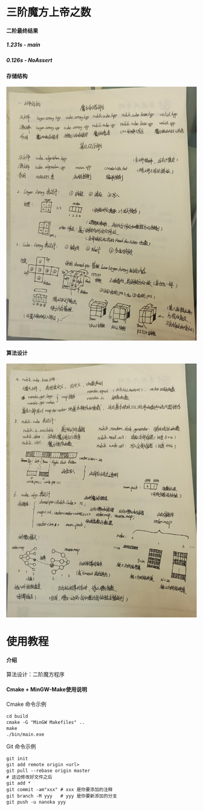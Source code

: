 # 三阶魔方上帝之数
#### 二阶最终结果
##### 1.231s - main
##### 0.126s - NoAssert

#### 存储结构
![image](./imgs/storage.jpg)

#### 算法设计
![image](./imgs/aogorithm.jpg)

# 使用教程
#### 介绍
算法设计：二阶魔方程序

#### Cmake + MinGW-Make使用说明

Cmake 命令示例

```
cd build
cmake -G "MinGW Makefiles" ..
make
./bin/main.exe
```

Git 命令示例

```
git init
git add remote origin <url>
git pull --rebase origin master
# 这边修改好文件之后
git add *
git commit -am"xxx" # xxx 是你要添加的注释
git branch -M yyy   # yyy 是你要新添加的分支
git push -u nanoka yyy
```
